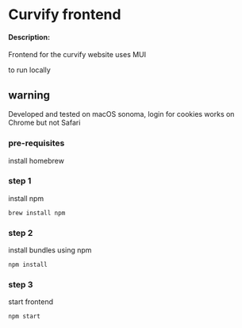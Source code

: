 


# Curvify frontend


#### Description:
Frontend for the curvify website
uses MUI



to run locally
## warning 
Developed and tested on macOS sonoma, login for cookies works on Chrome but not Safari

### pre-requisites
install homebrew

### step 1  
install npm 

```
brew install npm
```

### step 2  
install bundles using npm

```
npm install
```

### step 3
start frontend

```
npm start
```
